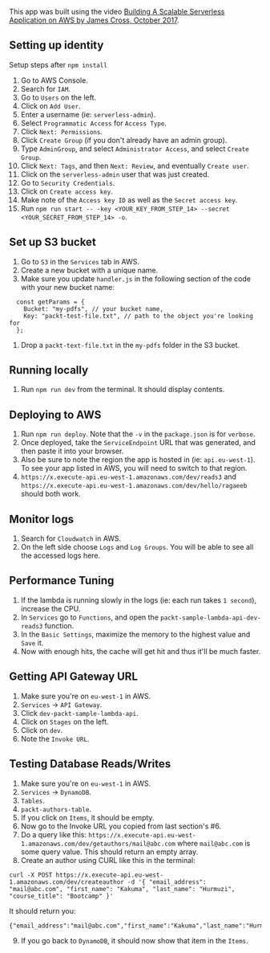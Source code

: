 This app was built using the video [Building A Scalable Serverless Application on AWS by James Cross, October 2017](https://subscription.packtpub.com/video/virtualization_and_cloud/9781788476065).

## Setting up identity

Setup steps after `npm install`

1. Go to AWS Console.
2. Search for `IAM`.
3. Go to `Users` on the left.
4. Click on `Add User`.
5. Enter a username (ie: `serverless-admin`).
6. Select `Programmatic Access` for `Access Type`.
7. Click `Next: Permissions`.
8. Click `Create Group` (if you don't already have an admin group).
9. Type `AdminGroup`, and select `Administrator Access`, and select `Create Group`.
10. Click `Next: Tags`, and then `Next: Review`, and eventually `Create user`.
11. Click on the `serverless-admin` user that was just created.
12. Go to `Security Credentials`.
13. Click on `Create access key`.
14. Make note of the `Access key ID` as well as the `Secret access key`.
15. Run `npm run start -- -key <YOUR_KEY_FROM_STEP_14> --secret <YOUR_SECRET_FROM_STEP_14> -o`.

## Set up S3 bucket

1. Go to `S3` in the `Services` tab in AWS.
2. Create a new bucket with a unique name.
3. Make sure you update `handler.js` in the following section of the code with your new bucket name:

```
  const getParams = {
    Bucket: "my-pdfs", // your bucket name,
    Key: "packt-test-file.txt", // path to the object you're looking for
  };
```

1. Drop a `packt-text-file.txt` in the `my-pdfs` folder in the S3 bucket.

## Running locally

1. Run `npm run dev` from the terminal. It should display contents.

## Deploying to AWS

1. Run `npm run deploy`.
   Note that the `-v` in the `package.json` is for `verbose`.
2. Once deployed, take the `ServiceEndpoint` URL that was generated, and then paste it into your browser.
3. Also be sure to note the region the app is hosted in (ie: `api.eu-west-1`). To see your app listed in AWS, you will need to switch to that region.
4. `https://x.execute-api.eu-west-1.amazonaws.com/dev/reads3` and `https://x.execute-api.eu-west-1.amazonaws.com/dev/hello/ragaeeb` should both work.

## Monitor logs

1. Search for `Cloudwatch` in AWS.
2. On the left side choose `Logs` and `Log Groups`. You will be able to see all the accessed logs here.

## Performance Tuning

1. If the lambda is running slowly in the logs (ie: each run takes `1 second`), increase the CPU.
2. In `Services` go to `Functions`, and open the `packt-sample-lambda-api-dev-reads3` function.
3. In the `Basic Settings`, maximize the memory to the highest value and `Save` it.
4. Now with enough hits, the cache will get hit and thus it'll be much faster.

## Getting API Gateway URL

1. Make sure you're on `eu-west-1` in AWS.
2. `Services` -> `API Gateway`.
3. Click `dev-packt-sample-lambda-api`.
4. Click on `Stages` on the left.
5. Click on `dev`.
6. Note the `Invoke URL`.

## Testing Database Reads/Writes

1. Make sure you're on `eu-west-1` in AWS.
2. `Services` -> `DynamoDB`.
3. `Tables`.
4. `packt-authors-table`.
5. If you click on `Items`, it should be empty.
6. Now go to the Invoke URL you copied from last section's #6.
7. Do a query like this: `https://x.execute-api.eu-west-1.amazonaws.com/dev/getauthors/mail@abc.com` where `mail@abc.com` is some query value. This should return an empty array.
8. Create an author using CURL like this in the terminal:

```
curl -X POST https://x.execute-api.eu-west-1.amazonaws.com/dev/createauthor -d '{ "email_address": "mail@abc.com", "first_name": "Kakuma", "last_name": "Hurmuzi", "course_title": "Bootcamp" }'
```

It should return you:

```
{"email_address":"mail@abc.com","first_name":"Kakuma","last_name":"Hurmuzi","course_title":"Bootcamp"}
```

9. If you go back to `DynamoDB`, it should now show that item in the `Items`.
